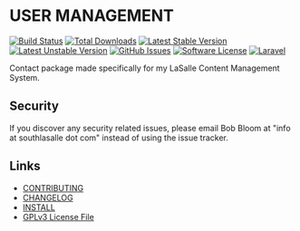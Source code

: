 # USER MANAGEMENT

[![Build Status](https://img.shields.io/travis/lasallecms/lasallecms-l5-contact-pkg/master.svg?style=flat-square)](https://travis-ci.org/lasallecms/lasallecms-l5-contact-pkg)
[![Total Downloads](https://img.shields.io/packagist/dt/lasallecms/contact.svg?style=flat-square)](https://packagist.org/packages/lasallecms/contact)
[![Latest Stable Version](https://poser.pugx.org/lasallecms/contact/v/stable.svg)](https://packagist.org/packages/lasallecms/contact)
[![Latest Unstable Version](https://poser.pugx.org/lasallecms/contact/v/unstable.svg)](https://packagist.org/packages/lasallecms/contact)
[![GitHub Issues](https://img.shields.io/github/issues/lasallecms/lasallecms-l5-contact-pkg.svg)](https://github.com/lasallecms/lasallecms-l5-contact-pkg/issues)
[![Software License](https://img.shields.io/badge/license-GPLv3-brightgreen.svg?style=flat-square)](LICENSE.md)
[![Laravel](https://img.shields.io/badge/Laravel-v5-brightgreen.svg?style=flat-square)](http://laravel.com)


Contact package made specifically for my LaSalle Content Management System. 


## Security

If you discover any security related issues, please email Bob Bloom at "info at southlasalle dot com" instead of using the issue tracker.


## Links

* [CONTRIBUTING](CONTRIBUTING.md)
* [CHANGELOG](CHANGELOG.md)
* [INSTALL](INSTALL.md)
* [GPLv3 License File](LICENSE.md)



